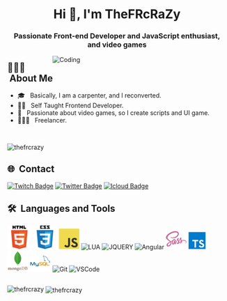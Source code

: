 <h1 align="center">Hi 👋, I'm TheFRcRaZy</h1>
<h3 align="center">Passionate Front-end Developer and JavaScript enthusiast, and video games</h3>
<img align="right" alt="Coding" width="400" src="https://i.imgur.com/Ws9WZvQ.png">

## 👨🏻‍💻 &nbsp;About Me 

- 🎓 &nbsp; Basically, I am a carpenter, and I reconverted.
- 🧑‍💻 &nbsp; Self Taught Frontend Developer.
- 🤔 &nbsp; Passionate about video games, so I create scripts and UI game.
- 👨🏻‍💻 &nbsp; Freelancer.

<br>
<p align="left"> 
  <img src="https://komarev.com/ghpvc/?username=thefrcrazy&label=Profile%20views&color=0e75b6&style=flat-square" alt="thefrcrazy" />
</p>

## 🌐 &nbsp;Contact

[![Twitch Badge](https://img.shields.io/badge/-thefrcrazy-651CA2?style=flat-square&labelColor=651CA2&logo=twitch&logoColor=white&link=https://www.twitch.tv/thefrcrazy)](https://www.twitch.tv/thefrcrazy)
[![Twitter Badge](https://img.shields.io/badge/-@thefrcrazy-1ca0f1?style=flat-square&labelColor=1ca0f1&logo=twitter&logoColor=white&link=https://twitter.com/thefrcrazy)](https://twitter.com/thefrcrazy)
[![Icloud Badge](https://img.shields.io/badge/-maxcol901@icloud.com-0082FF?style=flat-square&logo=icloud&logoColor=white&link=mailto:maxcol901@icloud.com)](mailto:maxcol901@icloud.com)

## 🛠 &nbsp;Languages and Tools
<p>
    <img alt="HTML" title="HTML" height="55" width="auto" src="https://raw.githubusercontent.com/devicons/devicon/master/icons/html5/html5-original-wordmark.svg">
    <img alt="CSS" title="CSS" height="55" width="auto" src="https://raw.githubusercontent.com/devicons/devicon/master/icons/css3/css3-original-wordmark.svg">
    <img alt="JavaScript" title="JavaScript" height="48" width="auto" src="https://raw.githubusercontent.com/devicons/devicon/master/icons/javascript/javascript-original.svg">
    <img alt="LUA" title="LUA" height="40" width="auto" src="https://commons.wikimedia.org/wiki/File:Lua-Logo.svg">
    <img alt="JQUERY" title="TypeScript" height="40" width="auto" src="https://www.vectorlogo.zone/logos/jquery/jquery-vertical.svg">
    <img alt="Angular" title="Angular" height="48" width="auto" src="https://angular.io/assets/images/logos/angular/angular.svg">
    <img alt="Sass" title="Sass" height="48" width="auto" src="https://raw.githubusercontent.com/devicons/devicon/master/icons/sass/sass-original.svg">
    <img alt="TypeScript" title="TypeScript" height="40" width="auto" src="https://raw.githubusercontent.com/devicons/devicon/master/icons/typescript/typescript-original.svg">
    <img alt="MongoDB" title="MongoDB" height="48" width="auto" src="https://raw.githubusercontent.com/devicons/devicon/master/icons/mongodb/mongodb-original-wordmark.svg">
    <img alt="MySQL" title="MySQL" height="48" width="auto" src="https://raw.githubusercontent.com/devicons/devicon/master/icons/mysql/mysql-original-wordmark.svg">
    <img alt="Git" title="Git" height="48" width="auto" src="https://www.vectorlogo.zone/logos/git-scm/git-scm-icon.svg">
    <img alt="VSCode" title="VSCode" height="48" width="auto" src="https://commons.wikimedia.org/wiki/File:Visual_Studio_Code_1.35_icon.svg">
</p>

##

<p><img align="left" src="https://github-readme-stats.vercel.app/api/top-langs?username=thefrcrazy&show_icons=true&locale=en&layout=compact" alt="thefrcrazy" /></p>
<p>&nbsp;<img align="center" src="https://github-readme-stats.vercel.app/api?username=thefrcrazy&show_icons=true&locale=en" alt="thefrcrazy" /></p>

